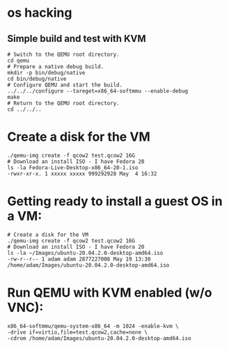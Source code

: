 # os hacking

## Simple build and test with KVM

```
# Switch to the QEMU root directory.
cd qemu
# Prepare a native debug build.
mkdir -p bin/debug/native
cd bin/debug/native
# Configure QEMU and start the build.
../../../configure --tareget=x86_64-softmmu --enable-debug
make
# Return to the QEMU root directory.
cd ../../..
```

# Create a disk for the VM

```
./qemu-img create -f qcow2 test.qcow2 16G
# Download an install ISO - I have Fedora 20
ls -la Fedora-Live-Desktop-x86_64-20-1.iso
-rwxr-xr-x. 1 xxxxx xxxxx 999292928 May  4 16:32
```

# Getting ready to install a guest OS in a VM:

```
# Create a disk for the VM
./qemu-img create -f qcow2 test.qcow2 16G
# Download an install ISO - I have Fedora 20
ls -la ~/Images/ubuntu-20.04.2.0-desktop-amd64.iso
-rw-r--r-- 1 adam adam 2877227008 May 19 13:30 /home/adam/Images/ubuntu-20.04.2.0-desktop-amd64.iso
```

# Run QEMU with KVM enabled (w/o VNC):

```
x86_64-softmmu/qemu-system-x86_64 -m 1024 -enable-kvm \
-drive if=virtio,file=test.qcow2,cache=none \
-cdrom /home/adam/Images/ubuntu-20.04.2.0-desktop-amd64.iso
```
